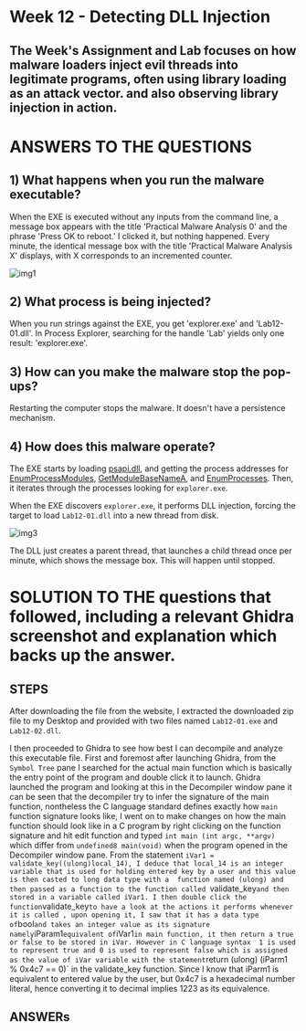 # Week 12 - Detecting DLL Injection 

The Week's Assignment and Lab focuses on how malware loaders inject evil threads into legitimate programs, often using library loading as an attack vector. and also observing library injection in action.
---

# ANSWERS TO THE QUESTIONS

## 1) What happens when you run the malware executable?

When the EXE is executed without any inputs from the command line, a message box appears with the title 'Practical Malware Analysis 0' and the phrase 'Press OK to reboot.' I clicked it, but nothing happened. Every minute, the identical message box with the title 'Practical Malware Analysis X' displays, with X corresponds to an incremented counter.


![img1](https://user-images.githubusercontent.com/66968869/232326972-d7d4d96e-c04c-4e4b-a489-f6a97170bd5b.png)



## 2) What process is being injected?
When you run strings against the EXE, you get 'explorer.exe' and 'Lab12-01.dll'. In Process Explorer, searching for the handle 'Lab' yields only one result: 'explorer.exe'.



## 3) How can you make the malware stop the pop-ups?

Restarting the computer stops the malware. It doesn't have a persistence mechanism.


## 4) How does this malware operate?

The EXE starts by loading 
[psapi.dll](http://msdn.microsoft.com/en-us/library/windows/desktop/ms684884%28v=vs.85%29.aspx), and getting the process addresses for 
[EnumProcessModules](http://msdn.microsoft.com/en-us/library/windows/desktop/ms682631%28v=vs.85%29.aspx), 
[GetModuleBaseNameA](http://msdn.microsoft.com/en-us/library/windows/desktop/ms683196%28v=vs.85%29.aspx), 
and [EnumProcesses](http://msdn.microsoft.com/en-us/library/windows/desktop/ms682629%28v=vs.85%29.aspx). 
Then, it iterates through the processes looking for `explorer.exe`.

When the EXE discovers `explorer.exe`, it performs DLL injection, forcing the target to load `Lab12-01.dll` into a new thread from disk.

![img3](https://user-images.githubusercontent.com/66968869/232327548-9e98a120-b6ac-46f4-9658-3a35c1ae2c7c.png)


The DLL just creates a parent thread, that launches a child thread once per minute, which shows the message box. This will happen until stopped.


# SOLUTION TO THE questions that followed, including a relevant Ghidra screenshot and explanation which backs up the answer. 
## STEPS
After downloading the file from the website, I extracted the downloaded zip file to my Desktop and provided with two files named `Lab12-01.exe` and `Lab12-02.dll`.

I then proceeded to Ghidra to see how best I can decompile and analyze this executable file. First and foremost after launching Ghidra, from the `Symbol Tree` pane I searched for the actual main function which is basically the entry point of the program and double click it to launch. Ghidra launched the program and looking at this in the Decompiler window pane it can be seen that the decompiler try to infer the signature of the main function, nontheless the C language standard defines exactly how `main` function signature looks like, I went on to make changes on how the main function should look like in a C program by right clicking on the function signature and hit edit function and typed `int main (int argc, **argv)` which differ from `undefined8 main(void)` when the program opened in the Decompiler window pane. From the statement `iVar1 = validate_key((ulong)local_14), I deduce that local_14 is an integer variable that is used for holding entered key by a user and this value is then casted to long data type with a  function named (ulong) and then passed as a function to the function called `validate_key` and then stored in a variable called iVar1. I then double click the function `validate_key` to have a look at the actions it performs whenever it is called , upon opening it, I saw that it has a data type of `bool` and takes an integer value as its signature namely `iParam1` equivalent of `iVar1` in main function, it then return a true or false to be stored in iVar. However in C language syntax  1 is used to represent true and 0 is used to represent false which is assigned as the value of iVar variable with the statement `return (ulong) (iParm1 % 0x4c7 == 0)` in the validate_key function. Since I know that iParm1 is equivalent to entered value by the user, but   0x4c7  is  a hexadecimal number literal, hence converting it to decimal implies 1223 as its equivalence. 


## ANSWERs


